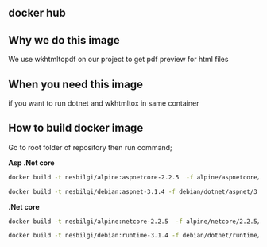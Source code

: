 docker hub
---

## Why we do this image
We use wkhtmltopdf on our project to get pdf preview for html files

## When you need this image

if you want to run  dotnet and wkhtmltox in same container

## How to build docker image

Go to root folder of repository then run command;

**Asp .Net core**
```sh
docker build -t nesbilgi/alpine:aspnetcore-2.2.5  -f alpine/aspnetcore/2.2.5/Dockerfile .

docker build -t nesbilgi/debian:aspnet-3.1.4 -f debian/dotnet/aspnet/3.1.4/Dockerfile .
```

**.Net core**
```sh
docker build -t nesbilgi/alpine:netcore-2.2.5  -f alpine/netcore/2.2.5/Dockerfile .

docker build -t nesbilgi/debian:runtime-3.1.4 -f debian/dotnet/runtime/3.1.4/Dockerfile .
```

